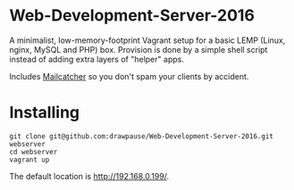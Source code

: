 # Web-Development-Server-2016
A minimalist, low-memory-footprint Vagrant setup for a basic LEMP (Linux, nginx, MySQL and PHP) box.
Provision is done by a simple shell script instead of adding extra layers of "helper" apps.

Includes [Mailcatcher](http://mailcatcher.me/) so you don't spam your clients by accident.

# Installing
```
git clone git@github.com:drawpause/Web-Development-Server-2016.git webserver
cd webserver
vagrant up
```

The default location is http://192.168.0.199/.
